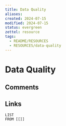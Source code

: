 ```yaml
---
title: Data Quality
aliases: 
created: 2024-07-15
modified: 2024-07-15
status: evergreen
zettel: resource
tags:
  - README/RESOURCES
  - RESOURCES/data-quality
---
```

# Data Quality
## Comments

## Links
```dataview
LIST
FROM [[]]
```
